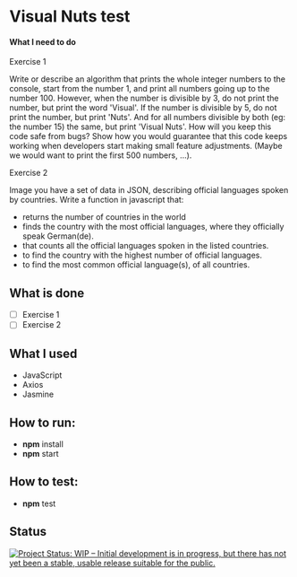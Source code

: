 # Visual Nuts test

#### What I need to do

Exercise 1

Write or describe an algorithm that prints the whole integer numbers to the console, start
from the number 1, and print all numbers going up to the number 100.
However, when the number is divisible by 3, do not print the number, but print the word
'Visual'. If the number is divisible by 5, do not print the number, but print 'Nuts'. And for
all numbers divisible by both (eg: the number 15) the same, but print 'Visual Nuts'.
How will you keep this code safe from bugs? Show how you would guarantee that this code
keeps working when developers start making small feature adjustments. (Maybe we would
want to print the first 500 numbers, ...).

Exercise 2

Image you have a set of data in JSON, describing official languages spoken by countries.
Write a function in javascript that:
- returns the number of countries in the world
- finds the country with the most official languages, where they officially speak German(de). 
- that counts all the official languages spoken in the listed countries.
- to find the country with the highest number of official languages.
- to find the most common official language(s), of all countries.

## What is done
* [ ] Exercise 1
* [ ] Exercise 2

## What I used

* JavaScript
* Axios
* Jasmine

## How to run:

* **npm** install
* **npm** start

## How to test:

* **npm** test


## Status

<a href="https://www.repostatus.org/#wip"><img src="https://www.repostatus.org/badges/latest/wip.svg" alt="Project Status: WIP – Initial development is in progress, but there has not yet been a stable, usable release suitable for the public." /></a>
